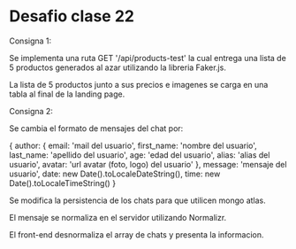 # Desafio clase 22

Consigna 1:

Se implementa una ruta GET '/api/products-test' la cual entrega una lista de 5 productos generados al azar utilizando la libreria Faker.js.

La lista de 5 productos junto a sus precios e imagenes se carga en una tabla al final de la landing page.

Consigna 2:

Se cambia el formato de mensajes del chat por:

{
  author: {
      email: 'mail del usuario',
      first_name: 'nombre del usuario',
      last_name: 'apellido del usuario',
      age: 'edad del usuario',
      alias: 'alias del usuario',
      avatar: 'url avatar (foto, logo) del usuario'
  },
  message: 'mensaje del usuario',
  date: new Date().toLocaleDateString(),
  time: new Date().toLocaleTimeString()
}

Se modifica la persistencia de los chats para que utilicen mongo atlas.

El mensaje se normaliza en el servidor utilizando Normalizr.

El front-end desnormaliza el array de chats y presenta la informacion.





